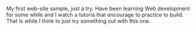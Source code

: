 My first web-site sample, just a try.
Have been learning Web development for some while and I watch a tutoria that encourage to practice to build.
That is while I think to just try something out with this one.
